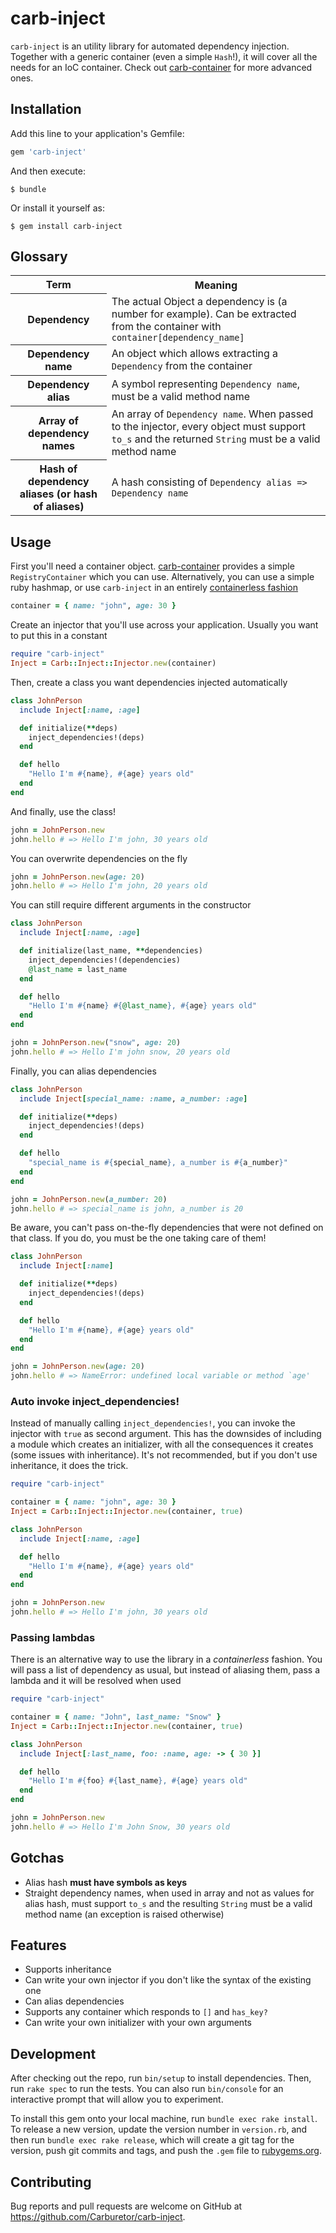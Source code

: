 # carb-inject

`carb-inject` is an utility library for automated dependency injection.
Together with a generic container (even a simple `Hash`!), it will cover all
the needs for an IoC container. Check out
[carb-container](https://github.com/Carburetor/carb-container) for more
advanced ones.

## Installation

Add this line to your application's Gemfile:

```ruby
gem 'carb-inject'
```

And then execute:

    $ bundle

Or install it yourself as:

    $ gem install carb-inject

## Glossary

<table>
  <tr>
    <th>Term</th>
    <th>Meaning</th>
  </tr>
  <tr>
    <th>Dependency</th>
    <td>
      The actual Object a dependency is (a number for example). Can be
      extracted from the container with <code>container[dependency_name]</code>
    </td>
  </tr>
  <tr>
    <th>Dependency name</th>
    <td>
      An object which allows extracting a <code>Dependency</code> from the
      container
    </td>
  </tr>
  <tr>
    <th>Dependency alias</th>
    <td>
      A symbol representing <code>Dependency name</code>, must be a valid method
      name
    </td>
  </tr>
  <tr>
    <th>Array of dependency names</th>
    <td>
      An array of <code>Dependency name</code>. When passed to the injector,
      every object must support <code>to_s</code> and the returned
      <code>String</code> must be a valid method name
    </td>
  </tr>
  <tr>
    <th>Hash of dependency aliases (or hash of aliases)</th>
    <td>
      A hash consisting of <code>Dependency alias => Dependency name</code>
    </td>
  </tr>
</table>

## Usage

First you'll need a container object.
[carb-container](https://github.com/Carburetor/carb-container) provides a
simple `RegistryContainer` which you can use.
Alternatively, you can use a simple ruby hashmap, or use `carb-inject` in an
entirely [containerless fashion](#passing-lambdas)

```ruby
container = { name: "john", age: 30 }
```

Create an injector that you'll use across your application. Usually you want to
put this in a constant

```ruby
require "carb-inject"
Inject = Carb::Inject::Injector.new(container)
```

Then, create a class you want dependencies injected automatically

```ruby
class JohnPerson
  include Inject[:name, :age]

  def initialize(**deps)
    inject_dependencies!(deps)
  end

  def hello
    "Hello I'm #{name}, #{age} years old"
  end
end
```

And finally, use the class!

```ruby
john = JohnPerson.new
john.hello # => Hello I'm john, 30 years old
```

You can overwrite dependencies on the fly

```ruby
john = JohnPerson.new(age: 20)
john.hello # => Hello I'm john, 20 years old
```

You can still require different arguments in the constructor

```ruby
class JohnPerson
  include Inject[:name, :age]

  def initialize(last_name, **dependencies)
    inject_dependencies!(dependencies)
    @last_name = last_name
  end

  def hello
    "Hello I'm #{name} #{@last_name}, #{age} years old"
  end
end

john = JohnPerson.new("snow", age: 20)
john.hello # => Hello I'm john snow, 20 years old
```

Finally, you can alias dependencies

```ruby
class JohnPerson
  include Inject[special_name: :name, a_number: :age]

  def initialize(**deps)
    inject_dependencies!(deps)
  end

  def hello
    "special_name is #{special_name}, a_number is #{a_number}"
  end
end

john = JohnPerson.new(a_number: 20)
john.hello # => special_name is john, a_number is 20
```

Be aware, you can't pass on-the-fly dependencies that were not defined on that
class. If you do, you must be the one taking care of them!

```ruby
class JohnPerson
  include Inject[:name]

  def initialize(**deps)
    inject_dependencies!(deps)
  end

  def hello
    "Hello I'm #{name}, #{age} years old"
  end
end

john = JohnPerson.new(age: 20)
john.hello # => NameError: undefined local variable or method `age'
```

### Auto invoke inject_dependencies!

Instead of manually calling `inject_dependencies!`, you can invoke the
injector with `true` as second argument. This has the downsides of including
a module which creates an initializer, with all the consequences it creates
(some issues with inheritance). It's not recommended, but if you don't use
inheritance, it does the trick.

```ruby
require "carb-inject"

container = { name: "john", age: 30 }
Inject = Carb::Inject::Injector.new(container, true)

class JohnPerson
  include Inject[:name, :age]

  def hello
    "Hello I'm #{name}, #{age} years old"
  end
end

john = JohnPerson.new
john.hello # => Hello I'm john, 30 years old
```

### Passing lambdas

There is an alternative way to use the library in a _containerless_ fashion.
You will pass a list of dependency as usual, but instead of aliasing them,
pass a lambda and it will be resolved when used

```ruby
require "carb-inject"

container = { name: "John", last_name: "Snow" }
Inject = Carb::Inject::Injector.new(container, true)

class JohnPerson
  include Inject[:last_name, foo: :name, age: -> { 30 }]

  def hello
    "Hello I'm #{foo} #{last_name}, #{age} years old"
  end
end

john = JohnPerson.new
john.hello # => Hello I'm John Snow, 30 years old
```

## Gotchas

- Alias hash **must have symbols as keys**
- Straight dependency names, when used in array and not as values for alias
  hash, must support `to_s` and the resulting `String` must be a valid method
  name (an exception is raised otherwise)

## Features

- Supports inheritance
- Can write your own injector if you don't like the syntax of the existing one
- Can alias dependencies
- Supports any container which responds to `[]` and `has_key?`
- Can write your own initializer with your own arguments

## Development

After checking out the repo, run `bin/setup` to install dependencies. Then, run `rake spec` to run the tests. You can also run `bin/console` for an interactive prompt that will allow you to experiment.

To install this gem onto your local machine, run `bundle exec rake install`. To release a new version, update the version number in `version.rb`, and then run `bundle exec rake release`, which will create a git tag for the version, push git commits and tags, and push the `.gem` file to [rubygems.org](https://rubygems.org).

## Contributing

Bug reports and pull requests are welcome on GitHub at https://github.com/Carburetor/carb-inject.


